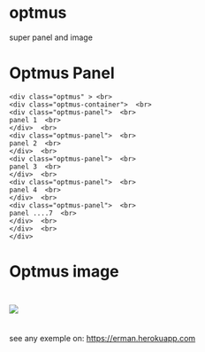 # optmus
super panel and image



<h1>Optmus Panel </h1>

```
<div class="optmus" > <br>
<div class="optmus-container">  <br>
<div class="optmus-panel">  <br>
panel 1  <br>
</div>  <br>
<div class="optmus-panel">  <br>
panel 2  <br>
</div>  <br>
<div class="optmus-panel">  <br>
panel 3  <br>
</div>  <br>
<div class="optmus-panel">  <br>
panel 4  <br>
</div>  <br>
<div class="optmus-panel">  <br>
panel ....7  <br>
</div>  <br>
</div>  <br>
</div>
```



<h1> Optmus image </h1>
<h3>
<div class="optmus-image"> <br>
<img src="images/yourImage.jpg"> <br>
</div> <br>
</h3>


see any exemple on: https://erman.herokuapp.com



